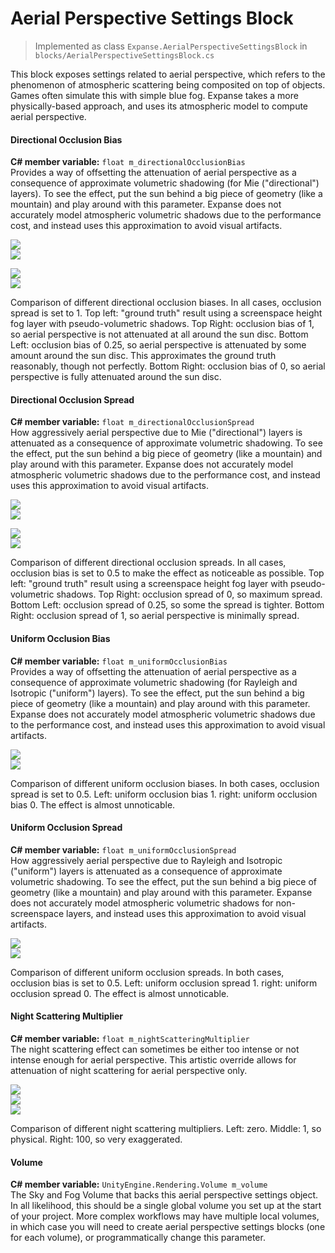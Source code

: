 # Aerial Perspective Settings Block

> Implemented as class `Expanse.AerialPerspectiveSettingsBlock` in `blocks/AerialPerspectiveSettingsBlock.cs`

This block exposes settings related to aerial perspective, which refers to the phenomenon of atmospheric scattering being composited on top of objects. Games often simulate this with simple blue fog. Expanse takes a more physically-based approach, and uses its atmospheric model to compute aerial perspective.

#### Directional Occlusion Bias
**C# member variable:** `float m_directionalOcclusionBias` \
Provides a way of offsetting the attenuation of aerial perspective as a consequence of approximate volumetric shadowing (for Mie ("directional") layers). To see the effect, put the sun behind a big piece of geometry (like a mountain) and play around with this parameter. Expanse does not accurately model atmospheric volumetric shadows due to the performance cost, and instead uses this approximation to avoid visual artifacts.

<div class="img-block">
    <div class="img-row">
        <div class="img-col"><img src="img/aerial_perspective/directional_ground_truth.jpg"/></div>
        <div class="img-col"><img src="img/aerial_perspective/directional_occlusion_bias_1.jpg"/></div>
        <p></p>
    </div>
    <div class="img-row">
        <div class="img-col"><img src="img/aerial_perspective/directional_occlusion_bias_0.25.jpg"/></div>
        <div class="img-col"><img src="img/aerial_perspective/directional_occlusion_bias_0.jpg"/></div>
        <p>Comparison of different directional occlusion biases. In all cases, occlusion spread is set to 1. Top left: "ground truth" result using a screenspace height fog layer with pseudo-volumetric shadows. Top Right: occlusion bias of 1, so aerial perspective is not attenuated at all around the sun disc. Bottom Left: occlusion bias of 0.25, so aerial perspective is attenuated by some amount around the sun disc. This approximates the ground truth reasonably, though not perfectly. Bottom Right: occlusion bias of 0, so aerial perspective is fully attenuated around the sun disc.</p>
    </div>
</div>

#### Directional Occlusion Spread
**C# member variable:** `float m_directionalOcclusionSpread` \
How aggressively aerial perspective due to Mie ("directional") layers is attenuated as a consequence of approximate volumetric shadowing. To see the effect, put the sun behind a big piece of geometry (like a mountain) and play around with this parameter. Expanse does not accurately model atmospheric volumetric shadows due to the performance cost, and instead uses this approximation to avoid visual artifacts.

<div class="img-block">
    <div class="img-row">
        <div class="img-col"><img src="img/aerial_perspective/directional_ground_truth.jpg"/></div>
        <div class="img-col"><img src="img/aerial_perspective/directional_occlusion_spread_0.jpg"/></div>
        <p></p>
    </div>
    <div class="img-row">
        <div class="img-col"><img src="img/aerial_perspective/directional_occlusion_spread_0.25.jpg"/></div>
        <div class="img-col"><img src="img/aerial_perspective/directional_occlusion_spread_1.jpg"/></div>
        <p>Comparison of different directional occlusion spreads. In all cases, occlusion bias is set to 0.5 to make the effect as noticeable as possible. Top left: "ground truth" result using a screenspace height fog layer with pseudo-volumetric shadows. Top Right: occlusion spread of 0, so maximum spread. Bottom Left: occlusion spread of 0.25, so some the spread is tighter. Bottom Right: occlusion spread of 1, so aerial perspective is minimally spread.</p>
    </div>
</div>

#### Uniform Occlusion Bias
**C# member variable:** `float m_uniformOcclusionBias` \
Provides a way of offsetting the attenuation of aerial perspective as a consequence of approximate volumetric shadowing (for Rayleigh and Isotropic ("uniform") layers). To see the effect, put the sun behind a big piece of geometry (like a mountain) and play around with this parameter. Expanse does not accurately model atmospheric volumetric shadows due to the performance cost, and instead uses this approximation to avoid visual artifacts.

<div class="img-block">
    <div class="img-row">
        <div class="img-col"><img src="img/aerial_perspective/uniform_occlusion_bias_1.jpg"/></div>
        <div class="img-col"><img src="img/aerial_perspective/uniform_occlusion_bias_0.jpg"/></div>
    </div>
    <p>Comparison of different uniform occlusion biases. In both cases, occlusion spread is set to 0.5. Left: uniform occlusion bias 1. right: uniform occlusion bias 0. The effect is almost unnoticable.</p>
</div>

#### Uniform Occlusion Spread
**C# member variable:** `float m_uniformOcclusionSpread` \
How aggressively aerial perspective due to Rayleigh and Isotropic ("uniform") layers is attenuated as a consequence of approximate volumetric shadowing. To see the effect, put the sun behind a big piece of geometry (like a mountain) and play around with this parameter. Expanse does not accurately model atmospheric volumetric shadows for non-screenspace layers, and instead uses this approximation to avoid visual artifacts.

<div class="img-block">
    <div class="img-row">
        <div class="img-col"><img src="img/aerial_perspective/uniform_occlusion_spread_1.jpg"/></div>
        <div class="img-col"><img src="img/aerial_perspective/uniform_occlusion_spread_0.jpg"/></div>
    </div>
    <p>Comparison of different uniform occlusion spreads. In both cases, occlusion bias is set to 0.5. Left: uniform occlusion spread 1. right: uniform occlusion spread 0. The effect is almost unnoticable.</p>
</div>

#### Night Scattering Multiplier
**C# member variable:** `float m_nightScatteringMultiplier` \
The night scattering effect can sometimes be either too intense or not intense enough for aerial perspective. This artistic override allows for attenuation of night scattering for aerial perspective only.

<div class="img-block">
    <div class="img-row">
        <div class="img-col"><img src="img/aerial_perspective/night_scatter_0.jpg"/></div>
        <div class="img-col"><img src="img/aerial_perspective/night_scatter_1.jpg"/></div>
        <div class="img-col"><img src="img/aerial_perspective/night_scatter_100.jpg"/></div>
    </div>
    <p>Comparison of different night scattering multipliers. Left: zero. Middle: 1, so physical. Right: 100, so very exaggerated.</p>
</div>

#### Volume
**C# member variable:** `UnityEngine.Rendering.Volume m_volume` \
The Sky and Fog Volume that backs this aerial perspective settings object. In all likelihood, this should be a single global volume you set up at the start of your project. More complex workflows may have multiple local volumes, in which case you will need to create aerial perspective settings blocks (one for each volume), or programmatically change this parameter.